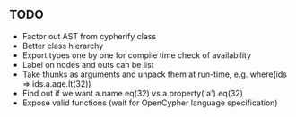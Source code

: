 TODO
----

- Factor out AST from cypherify class
- Better class hierarchy
- Export types one by one for compile time check of availability
- Label on nodes and outs can be list
- Take thunks as arguments and unpack them at run-time, e.g. where(ids => ids.a.age.lt(32))
- Find out if we want a.name.eq(32) vs a.property('a').eq(32)
- Expose valid functions (wait for OpenCypher language specification)
